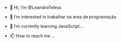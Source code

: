 - 👋 Hi, I’m @LeandroTeless

- 👀 I’m interested in trabalhar na area de programação
- 🌱 I’m currently learning JavaScript...
- 📫 How to reach me ...

<!---
LeandroTeless/LeandroTeless is a ✨ special ✨ repository because its `README.md` (this file) appears on your GitHub profile.
You can click the Preview link to take a look at your changes.
--->
